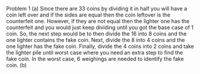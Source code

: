 Problem 1
  (a) Since there are 33 coins by dividing it in half you will have a coin left over and if the sides are equal then the coin leftover is the counterfeit one. However, if they are not equal then the lighter one has the counterfeit and you would just keep dividing until you got the base case of 1 coin. So, the next step would be to then divide the 16 into 8 coins and the one lighter contains the fake coin. Next, divide the 8 into 4 coins and the one lighter has the fake coin. Finally, divide the 4 coins into 2 coins and take the lighter pile until worst case where you need an extra step to find the fake coin. In the worst case, 6 weighings are needed to identify the fake coin.
  (b)
